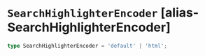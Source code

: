 # `SearchHighlighterEncoder` [alias-SearchHighlighterEncoder]
```typescript
type SearchHighlighterEncoder = 'default' | 'html';
```
